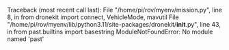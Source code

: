 Traceback (most recent call last):
  File "/home/pi/rov/myenv/mission.py", line 8, in <module>
    from dronekit import connect, VehicleMode, mavutil
  File "/home/pi/rov/myenv/lib/python3.11/site-packages/dronekit/__init__.py", line 43, in <module>
    from past.builtins import basestring
ModuleNotFoundError: No module named 'past'


